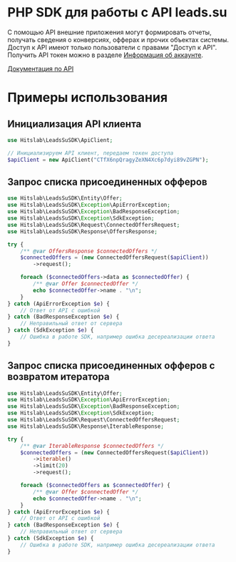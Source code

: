 # PHP SDK для работы с API leads.su

С помощью API внешние приложения могут формировать отчеты, получать сведения о конверсиях, офферах и прочих объектах системы. 
Доступ к API имеют только пользователи с правами "Доступ к API".
Получить API токен можно в разделе [Информация об аккаунте](https://webmaster.leads.su/account/default).

[Документация по API](https://webmaster.leads.su/tools/api)

# Примеры использования

## Инициализация API клиента
```php
use Hitslab\LeadsSuSDK\ApiClient;

// Инициализируем API клиент, передаем токен доступа
$apiClient = new ApiClient("CTfX6npQragyZeXN4Xc6p7dyi89vZGPN");
```

## Запрос списка присоединенных офферов

```php
use Hitslab\LeadsSuSDK\Entity\Offer;
use Hitslab\LeadsSuSDK\Exception\ApiErrorException;
use Hitslab\LeadsSuSDK\Exception\BadResponseException;
use Hitslab\LeadsSuSDK\Exception\SdkException;
use Hitslab\LeadsSuSDK\Request\ConnectedOffersRequest;
use Hitslab\LeadsSuSDK\Response\OffersResponse;

try {
    /** @var OffersResponse $connectedOffers */
    $connectedOffers = (new ConnectedOffersRequest($apiClient))
        ->request();

    foreach ($connectedOffers->data as $connectedOffer) {
        /** @var Offer $connectedOffer */
        echo $connectedOffer->name . "\n";
    }
} catch (ApiErrorException $e) {
    // Ответ от API с ошибкой
} catch (BadResponseException $e) {
    // Неправильный ответ от сервера
} catch (SdkException $e) {
    // Ошибка в работе SDK, например ошибка десереализации ответа
}
```

## Запрос списка присоединенных офферов с возвратом итератора

```php
use Hitslab\LeadsSuSDK\Entity\Offer;
use Hitslab\LeadsSuSDK\Exception\ApiErrorException;
use Hitslab\LeadsSuSDK\Exception\BadResponseException;
use Hitslab\LeadsSuSDK\Exception\SdkException;
use Hitslab\LeadsSuSDK\Request\ConnectedOffersRequest;
use Hitslab\LeadsSuSDK\Response\IterableResponse;

try {
    /** @var IterableResponse $connectedOffers */
    $connectedOffers = (new ConnectedOffersRequest($apiClient))
        ->iterable()
        ->limit(20)
        ->request();

    foreach ($connectedOffers as $connectedOffer) {
        /** @var Offer $connectedOffer */
        echo $connectedOffer->name . "\n";
    }
} catch (ApiErrorException $e) {
    // Ответ от API с ошибкой
} catch (BadResponseException $e) {
    // Неправильный ответ от сервера
} catch (SdkException $e) {
    // Ошибка в работе SDK, например ошибка десереализации ответа
}
```
